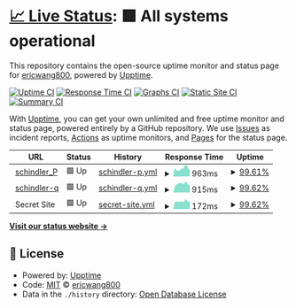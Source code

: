 # [📈 Live Status](https://ericwang800.github.io/healthcheck): <!--live status--> **🟩 All systems operational**

This repository contains the open-source uptime monitor and status page for [ericwang800](https://ericwang800.github.io/healthcheck), powered by [Upptime](https://github.com/upptime/upptime).

[![Uptime CI](https://github.com/ericwang800/healthcheck/workflows/Uptime%20CI/badge.svg)](https://github.com/ericwang800/healthcheck/actions?query=workflow%3A%22Uptime+CI%22)
[![Response Time CI](https://github.com/ericwang800/healthcheck/workflows/Response%20Time%20CI/badge.svg)](https://github.com/ericwang800/healthcheck/actions?query=workflow%3A%22Response+Time+CI%22)
[![Graphs CI](https://github.com/ericwang800/healthcheck/workflows/Graphs%20CI/badge.svg)](https://github.com/ericwang800/healthcheck/actions?query=workflow%3A%22Graphs+CI%22)
[![Static Site CI](https://github.com/ericwang800/healthcheck/workflows/Static%20Site%20CI/badge.svg)](https://github.com/ericwang800/healthcheck/actions?query=workflow%3A%22Static+Site+CI%22)
[![Summary CI](https://github.com/ericwang800/healthcheck/workflows/Summary%20CI/badge.svg)](https://github.com/ericwang800/healthcheck/actions?query=workflow%3A%22Summary+CI%22)

With [Upptime](https://upptime.js.org), you can get your own unlimited and free uptime monitor and status page, powered entirely by a GitHub repository. We use [Issues](https://github.com/ericwang800/healthcheck/issues) as incident reports, [Actions](https://github.com/ericwang800/healthcheck/actions) as uptime monitors, and [Pages](https://ericwang800.github.io/healthcheck) for the status page.

<!--start: status pages-->
<!-- This summary is generated by Upptime (https://github.com/upptime/upptime) -->
<!-- Do not edit this manually, your changes will be overwritten -->
<!-- prettier-ignore -->
| URL | Status | History | Response Time | Uptime |
| --- | ------ | ------- | ------------- | ------ |
| <img alt="" src="https://favicons.githubusercontent.com/main.dm-cn-p.ioee10-cloud.cn" height="13"> [schindler_P](https://main.dm-cn-p.ioee10-cloud.cn/apps/cockpit/index.html#/) | 🟩 Up | [schindler-p.yml](https://github.com/ericwang800/healthcheck/commits/HEAD/history/schindler-p.yml) | <details><summary><img alt="Response time graph" src="./graphs/schindler-p/response-time-week.png" height="20"> 963ms</summary><br><a href="https://ericwang800.github.io/healthcheck/history/schindler-p"><img alt="Response time 1310" src="https://img.shields.io/endpoint?url=https%3A%2F%2Fraw.githubusercontent.com%2Fericwang800%2Fhealthcheck%2FHEAD%2Fapi%2Fschindler-p%2Fresponse-time.json"></a><br><a href="https://ericwang800.github.io/healthcheck/history/schindler-p"><img alt="24-hour response time 763" src="https://img.shields.io/endpoint?url=https%3A%2F%2Fraw.githubusercontent.com%2Fericwang800%2Fhealthcheck%2FHEAD%2Fapi%2Fschindler-p%2Fresponse-time-day.json"></a><br><a href="https://ericwang800.github.io/healthcheck/history/schindler-p"><img alt="7-day response time 963" src="https://img.shields.io/endpoint?url=https%3A%2F%2Fraw.githubusercontent.com%2Fericwang800%2Fhealthcheck%2FHEAD%2Fapi%2Fschindler-p%2Fresponse-time-week.json"></a><br><a href="https://ericwang800.github.io/healthcheck/history/schindler-p"><img alt="30-day response time 1101" src="https://img.shields.io/endpoint?url=https%3A%2F%2Fraw.githubusercontent.com%2Fericwang800%2Fhealthcheck%2FHEAD%2Fapi%2Fschindler-p%2Fresponse-time-month.json"></a><br><a href="https://ericwang800.github.io/healthcheck/history/schindler-p"><img alt="1-year response time 1310" src="https://img.shields.io/endpoint?url=https%3A%2F%2Fraw.githubusercontent.com%2Fericwang800%2Fhealthcheck%2FHEAD%2Fapi%2Fschindler-p%2Fresponse-time-year.json"></a></details> | <details><summary><a href="https://ericwang800.github.io/healthcheck/history/schindler-p">99.61%</a></summary><a href="https://ericwang800.github.io/healthcheck/history/schindler-p"><img alt="All-time uptime 99.76%" src="https://img.shields.io/endpoint?url=https%3A%2F%2Fraw.githubusercontent.com%2Fericwang800%2Fhealthcheck%2FHEAD%2Fapi%2Fschindler-p%2Fuptime.json"></a><br><a href="https://ericwang800.github.io/healthcheck/history/schindler-p"><img alt="24-hour uptime 100.00%" src="https://img.shields.io/endpoint?url=https%3A%2F%2Fraw.githubusercontent.com%2Fericwang800%2Fhealthcheck%2FHEAD%2Fapi%2Fschindler-p%2Fuptime-day.json"></a><br><a href="https://ericwang800.github.io/healthcheck/history/schindler-p"><img alt="7-day uptime 99.61%" src="https://img.shields.io/endpoint?url=https%3A%2F%2Fraw.githubusercontent.com%2Fericwang800%2Fhealthcheck%2FHEAD%2Fapi%2Fschindler-p%2Fuptime-week.json"></a><br><a href="https://ericwang800.github.io/healthcheck/history/schindler-p"><img alt="30-day uptime 99.91%" src="https://img.shields.io/endpoint?url=https%3A%2F%2Fraw.githubusercontent.com%2Fericwang800%2Fhealthcheck%2FHEAD%2Fapi%2Fschindler-p%2Fuptime-month.json"></a><br><a href="https://ericwang800.github.io/healthcheck/history/schindler-p"><img alt="1-year uptime 99.76%" src="https://img.shields.io/endpoint?url=https%3A%2F%2Fraw.githubusercontent.com%2Fericwang800%2Fhealthcheck%2FHEAD%2Fapi%2Fschindler-p%2Fuptime-year.json"></a></details>
| <img alt="" src="https://favicons.githubusercontent.com/main.dm-cn-q.ioee10-cloud.cn" height="13"> [schindler-q](https://main.dm-cn-q.ioee10-cloud.cn/apps/devicemanagement/index.html) | 🟩 Up | [schindler-q.yml](https://github.com/ericwang800/healthcheck/commits/HEAD/history/schindler-q.yml) | <details><summary><img alt="Response time graph" src="./graphs/schindler-q/response-time-week.png" height="20"> 915ms</summary><br><a href="https://ericwang800.github.io/healthcheck/history/schindler-q"><img alt="Response time 1324" src="https://img.shields.io/endpoint?url=https%3A%2F%2Fraw.githubusercontent.com%2Fericwang800%2Fhealthcheck%2FHEAD%2Fapi%2Fschindler-q%2Fresponse-time.json"></a><br><a href="https://ericwang800.github.io/healthcheck/history/schindler-q"><img alt="24-hour response time 771" src="https://img.shields.io/endpoint?url=https%3A%2F%2Fraw.githubusercontent.com%2Fericwang800%2Fhealthcheck%2FHEAD%2Fapi%2Fschindler-q%2Fresponse-time-day.json"></a><br><a href="https://ericwang800.github.io/healthcheck/history/schindler-q"><img alt="7-day response time 915" src="https://img.shields.io/endpoint?url=https%3A%2F%2Fraw.githubusercontent.com%2Fericwang800%2Fhealthcheck%2FHEAD%2Fapi%2Fschindler-q%2Fresponse-time-week.json"></a><br><a href="https://ericwang800.github.io/healthcheck/history/schindler-q"><img alt="30-day response time 1102" src="https://img.shields.io/endpoint?url=https%3A%2F%2Fraw.githubusercontent.com%2Fericwang800%2Fhealthcheck%2FHEAD%2Fapi%2Fschindler-q%2Fresponse-time-month.json"></a><br><a href="https://ericwang800.github.io/healthcheck/history/schindler-q"><img alt="1-year response time 1324" src="https://img.shields.io/endpoint?url=https%3A%2F%2Fraw.githubusercontent.com%2Fericwang800%2Fhealthcheck%2FHEAD%2Fapi%2Fschindler-q%2Fresponse-time-year.json"></a></details> | <details><summary><a href="https://ericwang800.github.io/healthcheck/history/schindler-q">99.62%</a></summary><a href="https://ericwang800.github.io/healthcheck/history/schindler-q"><img alt="All-time uptime 99.19%" src="https://img.shields.io/endpoint?url=https%3A%2F%2Fraw.githubusercontent.com%2Fericwang800%2Fhealthcheck%2FHEAD%2Fapi%2Fschindler-q%2Fuptime.json"></a><br><a href="https://ericwang800.github.io/healthcheck/history/schindler-q"><img alt="24-hour uptime 100.00%" src="https://img.shields.io/endpoint?url=https%3A%2F%2Fraw.githubusercontent.com%2Fericwang800%2Fhealthcheck%2FHEAD%2Fapi%2Fschindler-q%2Fuptime-day.json"></a><br><a href="https://ericwang800.github.io/healthcheck/history/schindler-q"><img alt="7-day uptime 99.62%" src="https://img.shields.io/endpoint?url=https%3A%2F%2Fraw.githubusercontent.com%2Fericwang800%2Fhealthcheck%2FHEAD%2Fapi%2Fschindler-q%2Fuptime-week.json"></a><br><a href="https://ericwang800.github.io/healthcheck/history/schindler-q"><img alt="30-day uptime 99.91%" src="https://img.shields.io/endpoint?url=https%3A%2F%2Fraw.githubusercontent.com%2Fericwang800%2Fhealthcheck%2FHEAD%2Fapi%2Fschindler-q%2Fuptime-month.json"></a><br><a href="https://ericwang800.github.io/healthcheck/history/schindler-q"><img alt="1-year uptime 99.19%" src="https://img.shields.io/endpoint?url=https%3A%2F%2Fraw.githubusercontent.com%2Fericwang800%2Fhealthcheck%2FHEAD%2Fapi%2Fschindler-q%2Fuptime-year.json"></a></details>
| <img alt="" src="https://favicons.githubusercontent.com/null" height="13"> Secret Site | 🟩 Up | [secret-site.yml](https://github.com/ericwang800/healthcheck/commits/HEAD/history/secret-site.yml) | <details><summary><img alt="Response time graph" src="./graphs/secret-site/response-time-week.png" height="20"> 172ms</summary><br><a href="https://ericwang800.github.io/healthcheck/history/secret-site"><img alt="Response time 186" src="https://img.shields.io/endpoint?url=https%3A%2F%2Fraw.githubusercontent.com%2Fericwang800%2Fhealthcheck%2FHEAD%2Fapi%2Fsecret-site%2Fresponse-time.json"></a><br><a href="https://ericwang800.github.io/healthcheck/history/secret-site"><img alt="24-hour response time 169" src="https://img.shields.io/endpoint?url=https%3A%2F%2Fraw.githubusercontent.com%2Fericwang800%2Fhealthcheck%2FHEAD%2Fapi%2Fsecret-site%2Fresponse-time-day.json"></a><br><a href="https://ericwang800.github.io/healthcheck/history/secret-site"><img alt="7-day response time 172" src="https://img.shields.io/endpoint?url=https%3A%2F%2Fraw.githubusercontent.com%2Fericwang800%2Fhealthcheck%2FHEAD%2Fapi%2Fsecret-site%2Fresponse-time-week.json"></a><br><a href="https://ericwang800.github.io/healthcheck/history/secret-site"><img alt="30-day response time 179" src="https://img.shields.io/endpoint?url=https%3A%2F%2Fraw.githubusercontent.com%2Fericwang800%2Fhealthcheck%2FHEAD%2Fapi%2Fsecret-site%2Fresponse-time-month.json"></a><br><a href="https://ericwang800.github.io/healthcheck/history/secret-site"><img alt="1-year response time 186" src="https://img.shields.io/endpoint?url=https%3A%2F%2Fraw.githubusercontent.com%2Fericwang800%2Fhealthcheck%2FHEAD%2Fapi%2Fsecret-site%2Fresponse-time-year.json"></a></details> | <details><summary><a href="https://ericwang800.github.io/healthcheck/history/secret-site">99.62%</a></summary><a href="https://ericwang800.github.io/healthcheck/history/secret-site"><img alt="All-time uptime 97.87%" src="https://img.shields.io/endpoint?url=https%3A%2F%2Fraw.githubusercontent.com%2Fericwang800%2Fhealthcheck%2FHEAD%2Fapi%2Fsecret-site%2Fuptime.json"></a><br><a href="https://ericwang800.github.io/healthcheck/history/secret-site"><img alt="24-hour uptime 100.00%" src="https://img.shields.io/endpoint?url=https%3A%2F%2Fraw.githubusercontent.com%2Fericwang800%2Fhealthcheck%2FHEAD%2Fapi%2Fsecret-site%2Fuptime-day.json"></a><br><a href="https://ericwang800.github.io/healthcheck/history/secret-site"><img alt="7-day uptime 99.62%" src="https://img.shields.io/endpoint?url=https%3A%2F%2Fraw.githubusercontent.com%2Fericwang800%2Fhealthcheck%2FHEAD%2Fapi%2Fsecret-site%2Fuptime-week.json"></a><br><a href="https://ericwang800.github.io/healthcheck/history/secret-site"><img alt="30-day uptime 99.91%" src="https://img.shields.io/endpoint?url=https%3A%2F%2Fraw.githubusercontent.com%2Fericwang800%2Fhealthcheck%2FHEAD%2Fapi%2Fsecret-site%2Fuptime-month.json"></a><br><a href="https://ericwang800.github.io/healthcheck/history/secret-site"><img alt="1-year uptime 97.87%" src="https://img.shields.io/endpoint?url=https%3A%2F%2Fraw.githubusercontent.com%2Fericwang800%2Fhealthcheck%2FHEAD%2Fapi%2Fsecret-site%2Fuptime-year.json"></a></details>

<!--end: status pages-->

[**Visit our status website →**](https://ericwang800.github.io/healthcheck)

## 📄 License

- Powered by: [Upptime](https://github.com/upptime/upptime)
- Code: [MIT](./LICENSE) © [ericwang800](https://ericwang800.github.io/healthcheck)
- Data in the `./history` directory: [Open Database License](https://opendatacommons.org/licenses/odbl/1-0/)
